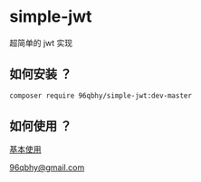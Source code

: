 # simple-jwt
超简单的 jwt 实现

## 如何安装 ？
```bash
composer require 96qbhy/simple-jwt:dev-master
```

## 如何使用 ？
[基本使用](/example.php)

96qbhy@gmail.com  